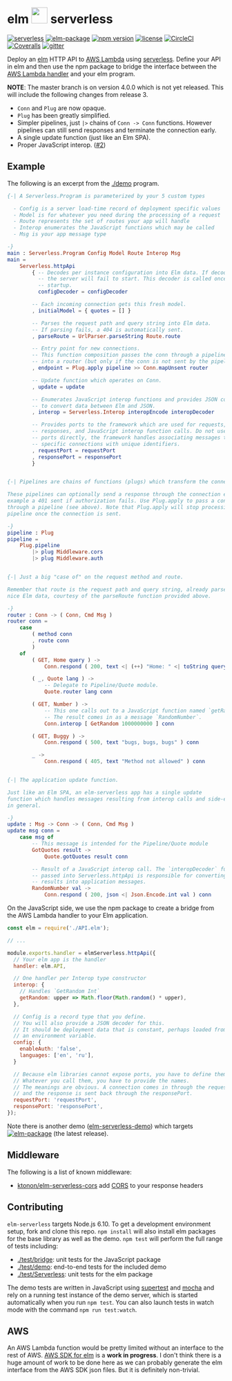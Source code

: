 # elm <img src="https://raw.githubusercontent.com/ktonon/elm-serverless/master/es-logo-small.png" width="37"> serverless

[![serverless](http://public.serverless.com/badges/v3.svg)](http://www.serverless.com)
[![elm-package](https://img.shields.io/badge/elm-3.0.2-blue.svg)](http://package.elm-lang.org/packages/ktonon/elm-serverless/latest)
[![npm version](https://img.shields.io/npm/v/elm-serverless.svg)](https://www.npmjs.com/package/elm-serverless)
[![license](https://img.shields.io/github/license/mashape/apistatus.svg)](https://github.com/ktonon/elm-serverless/blob/master/LICENSE.txt)
[![CircleCI](https://img.shields.io/circleci/project/github/ktonon/elm-serverless/master.svg)](https://circleci.com/gh/ktonon/elm-serverless)
[![Coveralls](https://img.shields.io/coveralls/ktonon/elm-serverless.svg?label=coverage%3Ajs)](https://coveralls.io/github/ktonon/elm-serverless)
[![gitter](https://img.shields.io/gitter/room/elm-serverless/Lobby.svg)](https://gitter.im/elm-serverless/Lobby)

Deploy an [elm][] HTTP API to [AWS Lambda][] using [serverless][]. Define your API in elm and then use the npm package to bridge the interface between the [AWS Lambda handler][] and your elm program.

__NOTE__: The master branch is on version 4.0.0 which is not yet released. This will include the following changes from release 3.

* `Conn` and `Plug` are now opaque.
* `Plug` has been greatly simplified.
* Simpler pipelines, just `|>` chains of `Conn -> Conn` functions. However pipelines can still send responses and terminate the connection early.
* A single update function (just like an Elm SPA).
* Proper JavaScript interop. ([#2](https://github.com/ktonon/elm-serverless/issues/2))

## Example

The following is an excerpt from the [./demo][] program.

```elm
{-| A Serverless.Program is parameterized by your 5 custom types

  - Config is a server load-time record of deployment specific values
  - Model is for whatever you need during the processing of a request
  - Route represents the set of routes your app will handle
  - Interop enumerates the JavaScript functions which may be called
  - Msg is your app message type

-}
main : Serverless.Program Config Model Route Interop Msg
main =
    Serverless.httpApi
        { -- Decodes per instance configuration into Elm data. If decoding fails
          -- the server will fail to start. This decoder is called once at
          -- startup.
          configDecoder = configDecoder

        -- Each incoming connection gets this fresh model.
        , initialModel = { quotes = [] }

        -- Parses the request path and query string into Elm data.
        -- If parsing fails, a 404 is automatically sent.
        , parseRoute = UrlParser.parseString Route.route

        -- Entry point for new connections.
        -- This function composition passes the conn through a pipeline and then
        -- into a router (but only if the conn is not sent by the pipeline).
        , endpoint = Plug.apply pipeline >> Conn.mapUnsent router

        -- Update function which operates on Conn.
        , update = update

        -- Enumerates JavaScript interop functions and provides JSON coders
        -- to convert data between Elm and JSON.
        , interop = Serverless.Interop interopEncode interopDecoder

        -- Provides ports to the framework which are used for requests,
        -- responses, and JavaScript interop function calls. Do not use these
        -- ports directly, the framework handles associating messages to
        -- specific connections with unique identifiers.
        , requestPort = requestPort
        , responsePort = responsePort
        }


{-| Pipelines are chains of functions (plugs) which transform the connection.

These pipelines can optionally send a response through the connection early, for
example a 401 sent if authorization fails. Use Plug.apply to pass a connection
through a pipeline (see above). Note that Plug.apply will stop processing the
pipeline once the connection is sent.

-}
pipeline : Plug
pipeline =
    Plug.pipeline
        |> plug Middleware.cors
        |> plug Middleware.auth


{-| Just a big "case of" on the request method and route.

Remember that route is the request path and query string, already parsed into
nice Elm data, courtesy of the parseRoute function provided above.

-}
router : Conn -> ( Conn, Cmd Msg )
router conn =
    case
        ( method conn
        , route conn
        )
    of
        ( GET, Home query ) ->
            Conn.respond ( 200, text <| (++) "Home: " <| toString query ) conn

        ( _, Quote lang ) ->
            -- Delegate to Pipeline/Quote module.
            Quote.router lang conn

        ( GET, Number ) ->
            -- This one calls out to a JavaScript function named `getRandom`.
            -- The result comes in as a message `RandomNumber`.
            Conn.interop [ GetRandom 1000000000 ] conn

        ( GET, Buggy ) ->
            Conn.respond ( 500, text "bugs, bugs, bugs" ) conn

        _ ->
            Conn.respond ( 405, text "Method not allowed" ) conn


{-| The application update function.

Just like an Elm SPA, an elm-serverless app has a single update
function which handles messages resulting from interop calls and side-effects
in general.

-}
update : Msg -> Conn -> ( Conn, Cmd Msg )
update msg conn =
    case msg of
        -- This message is intended for the Pipeline/Quote module
        GotQuotes result ->
            Quote.gotQuotes result conn

        -- Result of a JavaScript interop call. The `interopDecoder` function
        -- passed into Serverless.httpApi is responsible for converting interop
        -- results into application messages.
        RandomNumber val ->
            Conn.respond ( 200, json <| Json.Encode.int val ) conn
```

On the JavaScript side, we use the npm package to create a bridge from the AWS Lambda handler to your Elm application.

```javascript
const elm = require('./API.elm');

// ...

module.exports.handler = elmServerless.httpApi({
  // Your elm app is the handler
  handler: elm.API,

  // One handler per Interop type constructor
  interop: {
    // Handles `GetRandom Int`
    getRandom: upper => Math.floor(Math.random() * upper),
  },

  // Config is a record type that you define.
  // You will also provide a JSON decoder for this.
  // It should be deployment data that is constant, perhaps loaded from
  // an environment variable.
  config: {
    enableAuth: 'false',
    languages: ['en', 'ru'],
  }

  // Because elm libraries cannot expose ports, you have to define them.
  // Whatever you call them, you have to provide the names.
  // The meanings are obvious. A connection comes in through the requestPort,
  // and the response is sent back through the responsePort.
  requestPort: 'requestPort',
  responsePort: 'responsePort',
});
```

Note there is another demo ([elm-serverless-demo][]) which targets [![elm-package](https://img.shields.io/badge/elm--serverless-3.0.2-blue.svg)](http://package.elm-lang.org/packages/ktonon/elm-serverless/latest) (the latest release).

## Middleware

The following is a list of known middleware:

* [ktonon/elm-serverless-cors][] add [CORS][] to your response headers

## Contributing

`elm-serverless` targets Node.js 6.10. To get a development environment setup, fork and clone this repo. `npm install` will also install elm packages for the base library as well as the demo. `npm test` will perform the full range of tests including:

* [./test/bridge][]: unit tests for the JavaScript package
* [./test/demo][]: end-to-end tests for the included demo
* [./test/Serverless][]: unit tests for the elm package

The demo tests are written in JavaScript using [supertest][] and [mocha][] and rely on a running test instance of the demo server, which is started automatically when you run `npm test`. You can also launch tests in watch mode with the command `npm run test:watch`.


## AWS

An AWS Lambda function would be pretty limited without an interface to the rest of AWS. [AWS SDK for elm][] is a __work in progress__. I don't think there is a huge amount of work to be done here as we can probably generate the elm interface from the AWS SDK json files. But it is definitely non-trivial.

[./demo]:https://github.com/ktonon/elm-serverless/blob/master/demo
[./test/bridge]:https://github.com/ktonon/elm-serverless/blob/master/test/bridge
[./test/demo]:https://github.com/ktonon/elm-serverless/blob/master/test/demo
[./test/Serverless]:https://github.com/ktonon/elm-serverless/blob/master/test/Serverless
[AWS Lambda handler]:http://docs.aws.amazon.com/lambda/latest/dg/nodejs-prog-model-handler.html
[AWS Lambda]:https://aws.amazon.com/lambda
[AWS SDK for elm]:https://github.com/ktonon/aws-sdk-elm
[CORS]:https://en.wikipedia.org/wiki/Cross-origin_resource_sharing
[elm-serverless-demo]:https://github.com/ktonon/elm-serverless-demo
[elm]:http://elm-lang.org/
[evancz/url-parser]:http://package.elm-lang.org/packages/evancz/url-parser/latest
[gitter]:https://gitter.im/elm-serverless/Lobby
[ktonon/elm-serverless-cors]:https://github.com/ktonon/elm-serverless-cors
[ktonon/url-parser]:http://package.elm-lang.org/packages/ktonon/url-parser/latest
[mocha]:https://mochajs.org/
[serverless]:https://github.com/serverless/serverless
[supertest]:https://github.com/visionmedia/supertest
